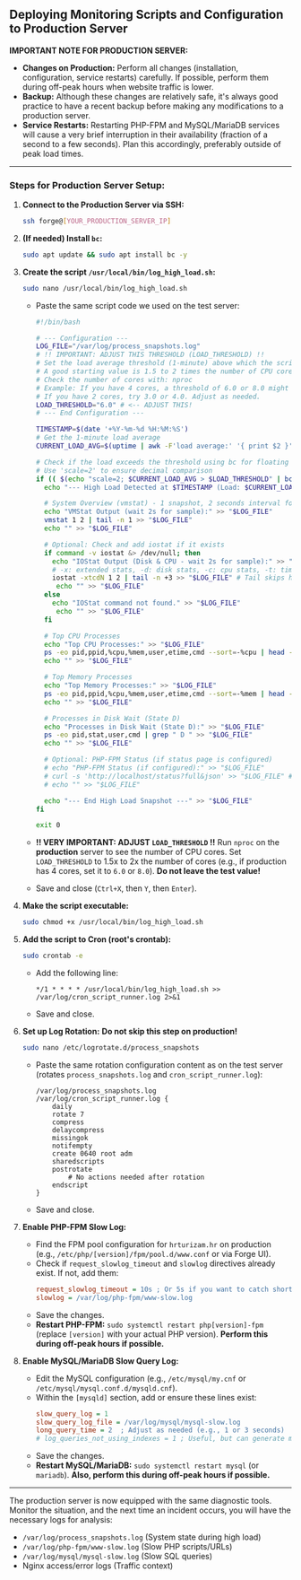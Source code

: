## Deploying Monitoring Scripts and Configuration to Production Server

**IMPORTANT NOTE FOR PRODUCTION SERVER:**

*   **Changes on Production:** Perform all changes (installation, configuration, service restarts) carefully. If possible, perform them during off-peak hours when website traffic is lower.
*   **Backup:** Although these changes are relatively safe, it's always good practice to have a recent backup before making any modifications to a production server.
*   **Service Restarts:** Restarting PHP-FPM and MySQL/MariaDB services will cause a very brief interruption in their availability (fraction of a second to a few seconds). Plan this accordingly, preferably outside of peak load times.

---

### Steps for Production Server Setup:

1.  **Connect to the Production Server via SSH:**
    ```bash
    ssh forge@[YOUR_PRODUCTION_SERVER_IP]
    ```

2.  **(If needed) Install `bc`:**
    ```bash
    sudo apt update && sudo apt install bc -y
    ```

3.  **Create the script `/usr/local/bin/log_high_load.sh`:**
    ```bash
    sudo nano /usr/local/bin/log_high_load.sh
    ```
    *   Paste the same script code we used on the test server:

        ```bash
        #!/bin/bash

        # --- Configuration ---
        LOG_FILE="/var/log/process_snapshots.log"
        # !! IMPORTANT: ADJUST THIS THRESHOLD (LOAD_THRESHOLD) !!
        # Set the load average threshold (1-minute) above which the script will log details.
        # A good starting value is 1.5 to 2 times the number of CPU cores on your server.
        # Check the number of cores with: nproc
        # Example: If you have 4 cores, a threshold of 6.0 or 8.0 might be a good start.
        # If you have 2 cores, try 3.0 or 4.0. Adjust as needed.
        LOAD_THRESHOLD="6.0" # <-- ADJUST THIS!
        # --- End Configuration ---

        TIMESTAMP=$(date '+%Y-%m-%d %H:%M:%S')
        # Get the 1-minute load average
        CURRENT_LOAD_AVG=$(uptime | awk -F'load average:' '{ print $2 }' | awk '{ print $1 }' | sed 's/,//')

        # Check if the load exceeds the threshold using bc for floating point comparison
        # Use 'scale=2' to ensure decimal comparison
        if (( $(echo "scale=2; $CURRENT_LOAD_AVG > $LOAD_THRESHOLD" | bc -l) )); then
          echo "--- High Load Detected at $TIMESTAMP (Load: $CURRENT_LOAD_AVG) ---" >> "$LOG_FILE"

          # System Overview (vmstat) - 1 snapshot, 2 seconds interval for a better average
          echo "VMStat Output (wait 2s for sample):" >> "$LOG_FILE"
          vmstat 1 2 | tail -n 1 >> "$LOG_FILE"
          echo "" >> "$LOG_FILE"

          # Optional: Check and add iostat if it exists
          if command -v iostat &> /dev/null; then
            echo "IOStat Output (Disk & CPU - wait 2s for sample):" >> "$LOG_FILE"
            # -x: extended stats, -d: disk stats, -c: cpu stats, -t: timestamp, -N: LVM mapping, 1 2: 1 sec interval, 2 counts
            iostat -xtcdN 1 2 | tail -n +3 >> "$LOG_FILE" # Tail skips headers
             echo "" >> "$LOG_FILE"
          else
            echo "IOStat command not found." >> "$LOG_FILE"
             echo "" >> "$LOG_FILE"
          fi

          # Top CPU Processes
          echo "Top CPU Processes:" >> "$LOG_FILE"
          ps -eo pid,ppid,%cpu,%mem,user,etime,cmd --sort=-%cpu | head -n 20 >> "$LOG_FILE" # Increased to 20
          echo "" >> "$LOG_FILE"

          # Top Memory Processes
          echo "Top Memory Processes:" >> "$LOG_FILE"
          ps -eo pid,ppid,%cpu,%mem,user,etime,cmd --sort=-%mem | head -n 20 >> "$LOG_FILE" # Increased to 20
          echo "" >> "$LOG_FILE"

          # Processes in Disk Wait (State D)
          echo "Processes in Disk Wait (State D):" >> "$LOG_FILE"
          ps -eo pid,stat,user,cmd | grep " D " >> "$LOG_FILE"
          echo "" >> "$LOG_FILE"

          # Optional: PHP-FPM Status (if status page is configured)
          # echo "PHP-FPM Status (if configured):" >> "$LOG_FILE"
          # curl -s 'http://localhost/status?full&json' >> "$LOG_FILE" # Example, needs adjustment
          # echo "" >> "$LOG_FILE"

          echo "--- End High Load Snapshot ---" >> "$LOG_FILE"
        fi

        exit 0
        ```
    *   **!! VERY IMPORTANT: ADJUST `LOAD_THRESHOLD` !!** Run `nproc` on the **production** server to see the number of CPU cores. Set `LOAD_THRESHOLD` to 1.5x to 2x the number of cores (e.g., if production has 4 cores, set it to `6.0` or `8.0`). **Do not leave the test value!**
    *   Save and close (`Ctrl+X`, then `Y`, then `Enter`).

4.  **Make the script executable:**
    ```bash
    sudo chmod +x /usr/local/bin/log_high_load.sh
    ```

5.  **Add the script to Cron (root's crontab):**
    ```bash
    sudo crontab -e
    ```
    *   Add the following line:
        ```crontab
        */1 * * * * /usr/local/bin/log_high_load.sh >> /var/log/cron_script_runner.log 2>&1
        ```
    *   Save and close.

6.  **Set up Log Rotation:** **Do not skip this step on production!**
    ```bash
    sudo nano /etc/logrotate.d/process_snapshots
    ```
    *   Paste the same rotation configuration content as on the test server (rotates `process_snapshots.log` and `cron_script_runner.log`):
        ```
        /var/log/process_snapshots.log
        /var/log/cron_script_runner.log {
            daily
            rotate 7
            compress
            delaycompress
            missingok
            notifempty
            create 0640 root adm
            sharedscripts
            postrotate
                # No actions needed after rotation
            endscript
        }
        ```
    *   Save and close.

7.  **Enable PHP-FPM Slow Log:**
    *   Find the FPM pool configuration for `hrturizam.hr` on production (e.g., `/etc/php/[version]/fpm/pool.d/www.conf` or via Forge UI).
    *   Check if `request_slowlog_timeout` and `slowlog` directives already exist. If not, add them:
        ```ini
        request_slowlog_timeout = 10s ; Or 5s if you want to catch shorter delays
        slowlog = /var/log/php-fpm/www-slow.log
        ```
    *   Save the changes.
    *   **Restart PHP-FPM:** `sudo systemctl restart php[version]-fpm` (replace `[version]` with your actual PHP version). **Perform this during off-peak hours if possible.**

8.  **Enable MySQL/MariaDB Slow Query Log:**
    *   Edit the MySQL configuration (e.g., `/etc/mysql/my.cnf` or `/etc/mysql/mysql.conf.d/mysqld.cnf`).
    *   Within the `[mysqld]` section, add or ensure these lines exist:
        ```ini
        slow_query_log = 1
        slow_query_log_file = /var/log/mysql/mysql-slow.log
        long_query_time = 2  ; Adjust as needed (e.g., 1 or 3 seconds)
        # log_queries_not_using_indexes = 1 ; Useful, but can generate many logs
        ```
    *   Save the changes.
    *   **Restart MySQL/MariaDB:** `sudo systemctl restart mysql` (or `mariadb`). **Also, perform this during off-peak hours if possible.**

---

The production server is now equipped with the same diagnostic tools. Monitor the situation, and the next time an incident occurs, you will have the necessary logs for analysis:

*   `/var/log/process_snapshots.log` (System state during high load)
*   `/var/log/php-fpm/www-slow.log` (Slow PHP scripts/URLs)
*   `/var/log/mysql/mysql-slow.log` (Slow SQL queries)
*   Nginx access/error logs (Traffic context)


